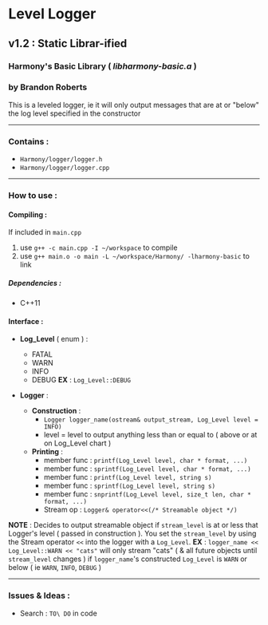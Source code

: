 # Level Logger
## v1.2 : Static Librar-ified
### Harmony's Basic Library ( *libharmony-basic.a* )
### by Brandon Roberts

This is a leveled logger, ie it will only output messages that are at or "below" the log level specified in the constructor

---

### Contains :
* `Harmony/logger/logger.h`
* `Harmony/logger/logger.cpp`

---

### How to use :

#### Compiling :
If included in `main.cpp`

1. use `g++ -c main.cpp -I ~/workspace` to compile
2. use `g++ main.o -o main -L ~/workspace/Harmony/ -lharmony-basic` to link

##### Dependencies :
* C++11

#### Interface :
* **Log_Level** ( enum ) :
  * FATAL
  * WARN
  * INFO
  * DEBUG
**EX** : `Log_Level::DEBUG`

* **Logger** :
  * **Construction** :
    * `Logger logger_name(ostream& output_stream, Log_Level level = INFO)`
    * level = level to output anything less than or equal to ( above or at on Log\_Level chart )
  * **Printing** :
    * member func : `printf(Log_Level level, char * format, ...)`
    * member func : `sprintf(Log_Level level, char * format, ...)`
    * member func : `printf(Log_Level level, string s)`
    * member func : `sprintf(Log_Level level, string s)`
    * member func : `snprintf(Log_Level level, size_t len, char * format, ...)`
    * Stream op : `Logger& operator<<(/* Streamable object */)`
    
**NOTE** : Decides to output streamable object if `stream_level` is at or less that Logger's level ( passed in construction ). You set the `stream_level` by using the Stream operator `<<` into the logger with a `Log_Level`. **EX** : `logger_name << Log_Level::WARN << "cats"` will only stream "cats" ( & all future objects until `stream_level` changes ) if `logger_name`'s constructed `Log_Level` is `WARN` or below ( ie `WARN`, `INFO`, `DEBUG` )

---

### Issues & Ideas :
* Search : `TO\ DO` in code
